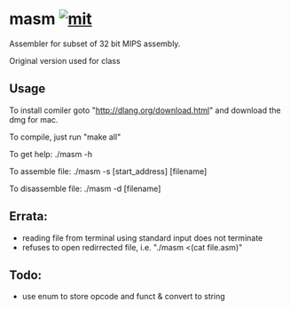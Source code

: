 # masm [![mit]][license]
[mit]: <http://img.shields.io/:license-MIT-blue.svg?style=plastic>
[license]: https://github.com/felix-hoenikker/masm/blob/master/LICENSE
Assembler for subset of 32 bit MIPS assembly.

Original version used for class

Usage
-----
To install comiler goto "http://dlang.org/download.html" and download the dmg for mac.

To compile, just run "make all"

To get help: ./masm -h

To assemble file: ./masm  -s [start_address] [filename]

To disassemble file: ./masm -d [filename]


Errata:
-------
 - reading file from terminal using standard input does not terminate
 - refuses to open redirrected file, i.e. "./masm <(cat file.asm)"
 
Todo:
----
 - use enum to store opcode and funct & convert to string
